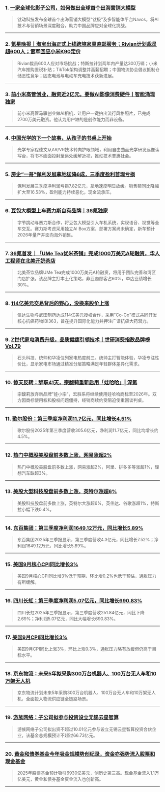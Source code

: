 ### 1. [一家全球化影子公司，如何做出全球首个出海营销大模型](https://36kr.com/p/3523517227965318?f=rss)

> 钛动科技发布全球首个出海营销大模型"钛极"及多智能体平台Navos，将AI技术与营销场景深度融合，助力中国品牌应对全球化挑战。

---


### 2. [氪星晚报｜淘宝出海正式上线跨境家具直邮服务；Rivian计划裁员超600人；雷军回应小米K90定价](https://36kr.com/p/3523010061130631?f=rss)

> Rivian裁员600人应对市场挑战；特斯拉计划两年内产量达300万辆；小米汽车推购置税补贴；TikTok架构调整并高薪招聘；中国物流协会倡议抵制仓储恶性竞争；固态电池与电动车充电技术获新进展。

---


### 3. [前小米高管创业，融资近2亿元，要做AI影像消费硬件丨智能涌现独家](https://36kr.com/p/3522981563931525?f=rss)

> 前小米高管马骥创业做AI相机，让用户一键拍出流行风格照片，已完成2700万美元融资。他认为用户缺的是创作能力而非设备。

---


### 4. [中国光学的下一个故事，从孩子的书桌上开始](https://36kr.com/p/3522903860943748?f=rss)

> 光学专家程德文从AR/VR技术转向护眼领域，利用自由曲面光学研发远像读写台，将书本画面投射至远处缓解近视，推动技术普惠社会。

---


### 5. [房企“一哥”保利发展拿地猛降6成，三季度盈利首现亏损](https://36kr.com/p/3522740183030920?f=rss)

> 保利发展三季度净利润亏损7.82亿元，拿地速度明显放缓。销售额同比降幅扩大至16.53%，盈利能力持续恶化，现金流承压。

---


### 6. [豆包大模型上车赛力斯自有品牌｜36氪独家](https://36kr.com/p/3423694660275841?f=rss)

> 字节跳动与赛力斯合作，将豆包大模型引入车机系统，实现语音、视觉等全车交互。赛力斯考虑采用独立AI Box方案，部署方案尚未确定，新车预计2026年量产并面向海外销售。

---


### 7. [36氪首发｜「UMe Tea优米茶铺」完成1000万美元A轮融资，华人工程师在北美开奶茶店](https://36kr.com/p/3521277005896841?f=rss)

> 北美茶饮品牌UMe Tea完成1000万美元A轮融资，将用于团队完善和湾区门店扩张。该品牌主打本土化策略，非亚裔顾客占60%，单店业绩增长30%。

---


### 8. [114亿美元交易背后的野心，没换来股价上涨](https://36kr.com/p/3521459482532739?f=rss)

> 信达生物与武田制药达成114亿美元授权合作，采用"Co-Co"模式共同开发核心抗癌药物IBI363，旨在提升国际化能力并押注广谱抗癌大药潜力。

---


### 9. [Z世代家电消费升级，品质健康引领技术｜世研消费指数品牌榜Vol.79](https://36kr.com/p/3521575690198148?f=rss)

> 石头科技、统帅和华凌位列家电热度前三。统帅主打智能体验，华凌专注性价比，显示家电市场通过精准分层策略满足年轻群体差异化需求。

---


### 10. [惊天反转：辞职41天，宗馥莉重新启用「娃哈哈」| 深氪](https://36kr.com/p/3522581139233669?f=rss)

> 宗馥莉放弃新品牌"娃小宗"，宏胜系将继续使用娃哈哈商标至2026年。双方因商标使用权和股权问题僵持，经销商续约受阻迫使重回谈判桌。

---


### 11. [歌尔股份：第三季度净利润11.7亿元，同比增长4.51%](https://36kr.com/newsflashes/3523192260517000?f=rss)

> 歌尔股份2025年第三季度营收305.6亿元，净利润11.7亿元，同比均增长约4.5%。

---


### 12. [热门中概股美股盘前多数上涨，网易涨超2%](https://36kr.com/newsflashes/3523189847825542?f=rss)

> 热门中概股美股盘前多数上涨，网易涨超2%，阿里、拼多多等涨超1%，理想汽车跌超3%。

---


### 13. [美股大型科技股盘前多数上涨，英特尔涨超6%](https://36kr.com/newsflashes/3523184716389253?f=rss)

> 美股科技股盘前多数上涨，英特尔大涨超6%，英伟达、谷歌涨超1%，特斯拉小幅下跌0.4%。

---


### 14. [东百集团：第三季度净利润1649.12万元，同比增长5.89%](https://36kr.com/newsflashes/3523180655549316?f=rss)

> 东百集团2025年三季报显示，第三季度营收4.3亿元，同比增长7.52%；净利润1649.12万元，同比增长5.89%。

---


### 15. [美国9月核心CPI同比增长3%](https://36kr.com/newsflashes/3523174855367814?f=rss)

> 美国9月核心CPI同比增3%低于预期，环比增0.2%也低于预估，通胀压力有所缓解。

---


### 16. [四川长虹：第三季度净利润5.07亿元，同比增长690.83%](https://36kr.com/newsflashes/3523173916187520?f=rss)

> 四川长虹2025年三季报显示，第三季度营收251.84亿元，同比下降2.69%；净利润5.07亿元，同比大幅增长690.83%。

---


### 17. [美国9月CPI同比增长3%](https://36kr.com/newsflashes/3523168733928320?f=rss)

> 美国9月CPI同比上涨3%，环比上涨0.3%，通胀压力略有放缓但仍高于目标水平。

---


### 18. [京东物流：未来5年拟采购300万台机器人、100万台无人车和10万架无人机](https://36kr.com/newsflashes/3523168340876166?f=rss)

> 京东物流计划未来5年采购300万台机器人、100万台无人车和10万架无人机，全面投入物流供应链全链路场景。

---


### 19. [游族网络：子公司拟参与投资设立无锡云星智算](https://36kr.com/newsflashes/3523166466104201?f=rss)

> 游族网络子公司拟出资不超过10.01亿元参与设立无锡云星智算投资合伙企业，该基金总规模预计不超过66.73亿元。

---


### 20. [黄金和债券基金今年吸金规模势创纪录，资金亦强势流入股票和现金基金](https://36kr.com/newsflashes/3523159864859524?f=rss)

> 2025年股票基金预计吸引6930亿美元，创历史第三高。现金基金流入1.1万亿美元，黄金和债券基金资金流入也创新高。

---

